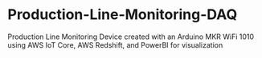 # Production-Line-Monitoring-DAQ
Production Line Monitoring Device created with an Arduino MKR WiFi 1010 using AWS IoT Core, AWS Redshift, and PowerBI for visualization
